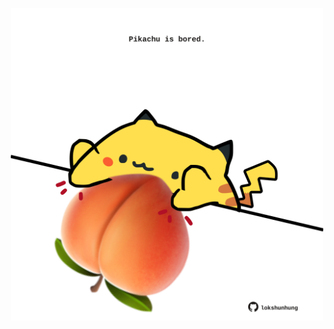 <!-- built at 07/06/2022, 14:00:47 UTC -->
<p align="center">
  <img width="500" height="500" src="./ReadmeImage.svg">
</p>
